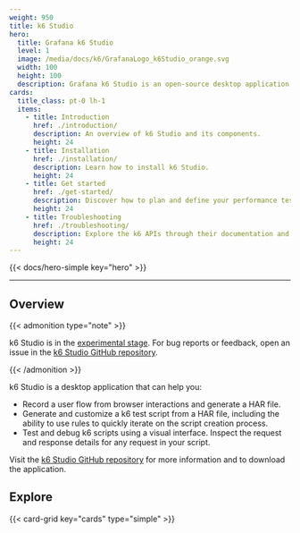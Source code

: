 ```yaml
---
weight: 950
title: k6 Studio
hero:
  title: Grafana k6 Studio
  level: 1
  image: /media/docs/k6/GrafanaLogo_k6Studio_orange.svg
  width: 100
  height: 100
  description: Grafana k6 Studio is an open-source desktop application for Mac and Windows designed to help you generate k6 test scripts.
cards:
  title_class: pt-0 lh-1
  items:
    - title: Introduction
      href: ./introduction/
      description: An overview of k6 Studio and its components.
      height: 24
    - title: Installation
      href: ./installation/
      description: Learn how to install k6 Studio.
      height: 24
    - title: Get started
      href: ./get-started/
      description: Discover how to plan and define your performance testing strategy with these guides.
      height: 24
    - title: Troubleshooting
      href: ./troubleshooting/
      description: Explore the k6 APIs through their documentation and examples.
      height: 24
---
```


{{< docs/hero-simple key="hero" >}}

---

## Overview

{{< admonition type="note" >}}

k6 Studio is in the [experimental stage](https://grafana.com/docs/release-life-cycle/). For bug reports or feedback, open an issue in the [k6 Studio GitHub repository](https://github.com/grafana/k6-studio/issues).

{{< /admonition >}}

k6 Studio is a desktop application that can help you:

- Record a user flow from browser interactions and generate a HAR file.
- Generate and customize a k6 test script from a HAR file, including the ability to use rules to quickly iterate on the script creation process.
- Test and debug k6 scripts using a visual interface. Inspect the request and response details for any request in your script.

Visit the [k6 Studio GitHub repository](https://github.com/grafana/k6-studio/) for more information and to download the application.

## Explore

{{< card-grid key="cards" type="simple" >}}

